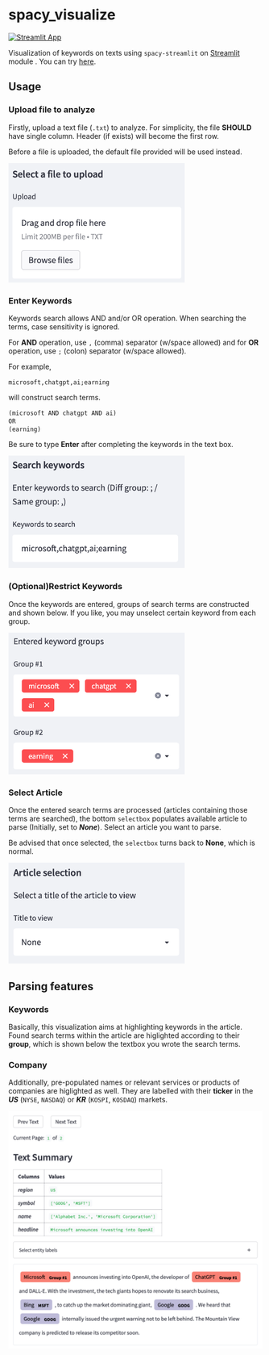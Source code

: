 # spacy_visualize

[![Streamlit App](https://static.streamlit.io/badges/streamlit_badge_black_white.svg)](https://share.streamlit.io/staedi/spacy_visualize/main/app.py)

Visualization of keywords on texts using `spacy-streamlit` on [Streamlit](https://www.streamlit.io) module .
You can try [here](https://share.streamlit.io/staedi/spacy_visualize/main/app.py).

## Usage

### Upload file to analyze
Firstly, upload a text file (`.txt`) to analyze. For simplicity, the file **SHOULD** have single column. Header (if exists) will become the first row.

Before a file is uploaded, the default file provided will be used instead.

[<img src="https://github.com/staedi/spacy_visualize/raw/main/images/upload.png" width="350" />](https://github.com/staedi/spacy_visualize/raw/main/images/upload.png)

### Enter Keywords
Keywords search allows AND and/or OR operation.
When searching the terms, case sensitivity is ignored. 

For **AND** operation, use `,` (comma) separator (w/space allowed) and for **OR** operation, use `;` (colon) separator (w/space allowed).

For example,
```
microsoft,chatgpt,ai;earning
```
will construct search terms.
```
(microsoft AND chatgpt AND ai)
OR 
(earning)
```

Be sure to type **Enter** after completing the keywords in the text box.

[<img src="https://github.com/staedi/spacy_visualize/raw/main/images/keywords-textbox.png" width="350" />](https://github.com/staedi/spacy_visualize/raw/main/images/keywords-textbox.png)

### (Optional)Restrict Keywords
Once the keywords are entered, groups of search terms are constructed and shown below.
If you like, you may unselect certain keyword from each group.

[<img src="https://github.com/staedi/spacy_visualize/raw/main/images/keywords-entered.png" width="350" />](https://github.com/staedi/spacy_visualize/raw/main/images/keywords-entered.png)

### Select Article
Once the entered search terms are processed (articles containing those terms are searched), the bottom `selectbox` populates available article to parse (Initially, set to ***None***).
Select an article you want to parse.

Be advised that once selected, the `selectbox` turns back to **None**, which is normal.

[<img src="https://github.com/staedi/spacy_visualize/raw/main/images/selectbox.png" width="350" />](https://github.com/staedi/spacy_visualize/raw/main/images/selectbox.png)

## Parsing features

### Keywords 
Basically, this visualization aims at highlighting keywords in the article. Found search terms within the article are higlighted according to their **group**, which is shown below the textbox you wrote the search terms.

### Company
Additionally, pre-populated names or relevant services or products of companies are higlighted as well. They are labelled with their **ticker** in the ***US*** (`NYSE`, `NASDAQ`) or ***KR*** (`KOSPI`, `KOSDAQ`) markets.

[<img src="https://github.com/staedi/spacy_visualize/raw/main/images/text.png" width="550" />](https://github.com/staedi/spacy_visualize/raw/main/images/text.png)
